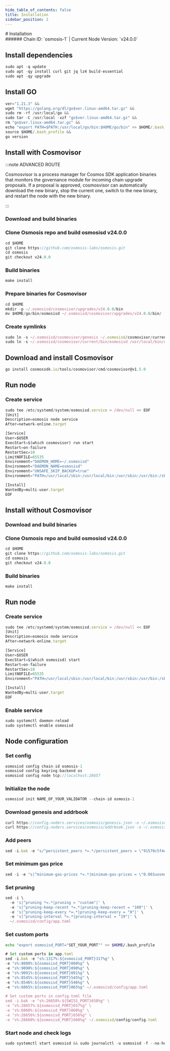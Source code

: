 ```yaml
---
hide_table_of_contents: false
title: Installation
sidebar_position: 2
---
```


<div class="h1-with-icon icon-osmosis">
# Installation
</div>
###### Chain ID: `osmosis-1` | Current Node Version: `v24.0.0`

## Install dependencies

```js
sudo apt -q update
sudo apt -qy install curl git jq lz4 build-essential
sudo apt -qy upgrade
```

## Install GO
```js
ver="1.21.3" &&
wget "https://golang.org/dl/go$ver.linux-amd64.tar.gz" &&
sudo rm -rf /usr/local/go &&
sudo tar -C /usr/local -xzf "go$ver.linux-amd64.tar.gz" &&
rm "go$ver.linux-amd64.tar.gz" &&
echo "export PATH=$PATH:/usr/local/go/bin:$HOME/go/bin" >> $HOME/.bash_profile &&
source $HOME/.bash_profile &&
go version
```

## Install with Cosmovisor
:::note ADVANCED ROUTE

Cosmosvisor is a process manager for Cosmos SDK application binaries that monitors the governance module for incoming chain upgrade proposals. If a proposal is approved, cosmosvisor can automatically download the new binary, stop the current one, switch to the new binary, and restart the node with the new binary.

:::
### Download and build binaries
### Clone Osmosis repo and build osmosisd v24.0.0
```js
cd $HOME
git clone https://github.com/osmosis-labs/osmosis.git
cd osmosis
git checkout v24.0.0
```

### Build binaries
```js
make install
```
### Prepare binaries for Cosmovisor
```js
cd $HOME
mkdir -p ~/.osmosisd/cosmovisor/upgrades/v24.0.0/bin
mv $HOME/go/bin/osmosisd ~/.osmosisd/cosmovisor/upgrades/v24.0.0/bin/
```

### Create symlinks
```js
sudo ln -s ~/.osmosisd/cosmovisor/genesis ~/.osmosisd/cosmovisor/current -f
sudo ln -s ~/.osmosisd/cosmovisor/current/bin/osmosisd /usr/local/bin/osmosisd -f
```

## Download and install Cosmovisor
```js
go install cosmossdk.io/tools/cosmovisor/cmd/cosmovisor@v1.5.0
```

## Run node
### Create service
```js
sudo tee /etc/systemd/system/osmosisd.service > /dev/null << EOF
[Unit]
Description=osmosis node service
After=network-online.target

[Service]
User=$USER
ExecStart=$(which cosmovisor) run start
Restart=on-failure
RestartSec=10
LimitNOFILE=65535
Environment="DAEMON_HOME=~/.osmosisd"
Environment="DAEMON_NAME=osmosisd"
Environment="UNSAFE_SKIP_BACKUP=true"
Environment="PATH=/usr/local/sbin:/usr/local/bin:/usr/sbin:/usr/bin:/sbin:/bin:/usr/games:/usr/local/games:/snap/bin:~/.osmosisd/cosmovisor/current/bin"

[Install]
WantedBy=multi-user.target
EOF
```

## Install without Cosmovisor

### Download and build binaries
### Clone Osmosis repo and build osmosisd v24.0.0
```js
cd $HOME
git clone https://github.com/osmosis-labs/osmosis.git
cd osmosis
git checkout v24.0.0
```

### Build binaries
```js
make install
```

## Run node
### Create service
```js
sudo tee /etc/systemd/system/osmosisd.service > /dev/null << EOF
[Unit]
Description=osmosis node service
After=network-online.target

[Service]
User=$USER
ExecStart=$(which osmosisd) start
Restart=on-failure
RestartSec=10
LimitNOFILE=65535
Environment="PATH=/usr/local/sbin:/usr/local/bin:/usr/sbin:/usr/bin:/sbin:/bin:/usr/games:/usr/local/games:/snap/bin"

[Install]
WantedBy=multi-user.target
EOF
```

### Enable service
```js
sudo systemctl daemon-reload
sudo systemctl enable osmosisd
```

## Node configuration
### Set config
```js
osmosisd config chain-id osmosis-1
osmosisd config keyring-backend os
osmosisd config node tcp://localhost:26657
```

### Initialize the node
```js
osmosisd init NAME_OF_YOUR_VALIDATOR --chain-id osmosis-1
```

### Download genesis and addrbook
```js
curl https://config.noders.services/osmosis/genesis.json -o ~/.osmosisd/config/genesis.json
curl https://config.noders.services/osmosis/addrbook.json -o ~/.osmosisd/config/addrbook.json
```
### Add peers
```js
sed -i.bak -e "s/^persistent_peers *=.*/persistent_peers = \"91570c5f4e2a54ce53996475aea4f530e0669a2e@osmosis-rpc.noders.services:10656\"/" ~/.osmosisd/config/config.toml
```

### Set minimum gas price
```js
sed -i -e "s|^minimum-gas-prices *=.*|minimum-gas-prices = \"0.001uosmo\"|" ~/.osmosisd/config/app.toml
```
### Set pruning
```js
sed -i \
  -e 's|^pruning *=.*|pruning = "custom"|' \
  -e 's|^pruning-keep-recent *=.*|pruning-keep-recent = "100"|' \
  -e 's|^pruning-keep-every *=.*|pruning-keep-every = "0"|' \
  -e 's|^pruning-interval *=.*|pruning-interval = "19"|' \
  ~/.osmosisd/config/app.toml
```

### Set custom ports

```bash
echo "export osmosisd_PORT="SET_YOUR_PORT"" >> $HOME/.bash_profile
```

```js
# Set custom ports in app.toml
sed -i.bak -e "s%:1317%:${osmosisd_PORT}317%g" \
-e "s%:8080%:${osmosisd_PORT}080%g" \
-e "s%:9090%:${osmosisd_PORT}090%g" \
-e "s%:9091%:${osmosisd_PORT}091%g" \
-e "s%:8545%:${osmosisd_PORT}545%g" \
-e "s%:8546%:${osmosisd_PORT}546%g" \
-e "s%:6065%:${osmosisd_PORT}065%g" ~/.osmosisd/config/app.toml

# Set custom ports in config.toml file
sed -i.bak -e "s%:26658%:${SWISS_PORT}658%g" \
-e "s%:26657%:${osmosisd_PORT}657%g" \
-e "s%:6060%:${osmosisd_PORT}060%g" \
-e "s%:26656%:${osmosisd_PORT}656%g" \
-e "s%:26660%:${osmosisd_PORT}660%g" ~/.osmosisd/config/config.toml
```

### Start node and check logs
```js
sudo systemctl start osmosisd && sudo journalctl -u osmosisd -f --no-hostname -o cat
```
